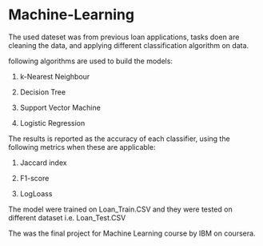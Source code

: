 # Machine-Learning

The used dateset was from previous loan applications, tasks doen are cleaning the data, and applying different classification algorithm on data.

following algorithms are used to build the models:

1. k-Nearest Neighbour

2. Decision Tree

3. Support Vector Machine

4. Logistic Regression

The results is reported as the accuracy of each classifier, using the following metrics when these are applicable:

1. Jaccard index

2. F1-score

3. LogLoass


The model were trained on Loan_Train.CSV and they were tested on different dataset i.e. Loan_Test.CSV

The was the final project for Machine Learning course by IBM on coursera.
